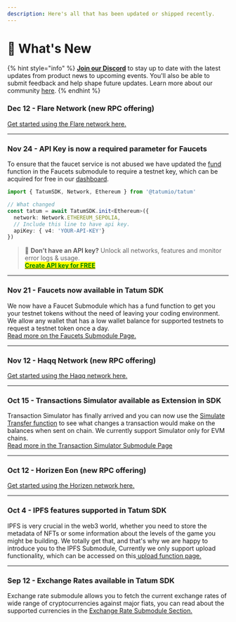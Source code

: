 ```yaml
---
description: Here's all that has been updated or shipped recently.
---
```


# 🎁 What's New

{% hint style="info" %}
[**Join our Discord**](https://discord.com/invite/tatum) to stay up to date with the latest updates from product news to upcoming events. You'll also be able to submit feedback and help shape future updates. Learn more about our community [here](https://tatum.io/community).&#x20;
{% endhint %}

### Dec 12 - Flare Network  (new RPC offering)&#x20;

[Get started using the Flare network here.](docs/rpc/evm-blockchains/flare-rpc-documentation/)

***

### Nov 24 - API Key is now a required parameter for Faucets

To ensure that the faucet service is not abused we have updated the [fund](docs/faucets/fund.md) function in the Faucets submodule to require a testnet key, which can be acquired for free in our [dashboard](https://dashboard.tatum.io).

```typescript
import { TatumSDK, Network, Ethereum } from '@tatumio/tatum'

// What changed
const tatum = await TatumSDK.init<Ethereum>({
  network: Network.ETHEREUM_SEPOLIA,
  // Include this line to have api key.
  apiKey: { v4: 'YOUR-API-KEY'}
})
```

> :key: **Don’t have an API key?** Unlock all networks, features and monitor error logs & usage.\
> [<mark style="color:green;">**Create API key for FREE**</mark>](https://dashboard.tatum.io/)

***

### Nov 21 - Faucets now available in Tatum SDK

We now have a Faucet Submodule which has a fund function to get you your testnet tokens without the need of leaving your coding environment. We allow any wallet that has a low wallet balance for supported testnets to request a testnet token once a day. \
[Read more on the Faucets Submodule Page.](docs/faucets/)

***

### Nov 12 - Haqq Network (new RPC offering)

[Get started using the Haqq network here.](docs/rpc/evm-blockchains/haqq-rpc-documentation/)

***

### Oct 15 - Transactions Simulator available as Extension in SDK

Transaction Simulator has finally arrived and you can now use the [Simulate Transfer function](docs/transaction-simulator/simulate-transfer.md) to see what changes a transaction would make on the balances when sent on chain. We currently support Simulator only for EVM chains. \
[Read more in the Transaction Simulator Submodule Page](docs/transaction-simulator/)

***

### Oct 12 - Horizen Eon (new RPC offering)

[Get started using the Horizen network here.](docs/rpc/evm-blockchains/horizen-eon-rpc-documentation/)

***

### Oct 4 - IPFS features supported in Tatum SDK

IPFS is very crucial in the web3 world, whether you need to store the metadata of NFTs or some information about the levels of the game you might be building. We totally get that, and that's why we are happy to introduce you to the IPFS Submodule, Currently we only support upload functionality, which can be accessed on this[ upload function page.](docs/ipfs/upload-file.md)

***

### Sep 12 - Exchange Rates available in Tatum SDK

Exchange rate submodule allows you to fetch the current exchange rates of wide range of cryptocurrencies against major fiats, you can read about the supported currencies in the [Exchange Rate Submodule Section.](docs/exchange-rates/)
